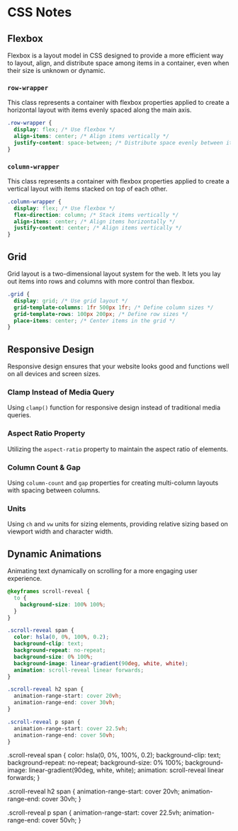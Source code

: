 
# CSS Notes

## Flexbox

Flexbox is a layout model in CSS designed to provide a more efficient way to layout, align, and distribute space among items in a container, even when their size is unknown or dynamic.

### `row-wrapper`

This class represents a container with flexbox properties applied to create a horizontal layout with items evenly spaced along the main axis.

```css
.row-wrapper {
  display: flex; /* Use flexbox */
  align-items: center; /* Align items vertically */
  justify-content: space-between; /* Distribute space evenly between items */
}
```

### `column-wrapper`

This class represents a container with flexbox properties applied to create a vertical layout with items stacked on top of each other.

```css
.column-wrapper {
  display: flex; /* Use flexbox */
  flex-direction: column; /* Stack items vertically */
  align-items: center; /* Align items horizontally */
  justify-content: center; /* Align items vertically */
}
```

## Grid

Grid layout is a two-dimensional layout system for the web. It lets you lay out items into rows and columns with more control than flexbox.

```css
.grid {
  display: grid; /* Use grid layout */
  grid-template-columns: 1fr 500px 1fr; /* Define column sizes */
  grid-template-rows: 100px 200px; /* Define row sizes */
  place-items: center; /* Center items in the grid */
}
```

## Responsive Design

Responsive design ensures that your website looks good and functions well on all devices and screen sizes.

### Clamp Instead of Media Query

Using `clamp()` function for responsive design instead of traditional media queries.

### Aspect Ratio Property

Utilizing the `aspect-ratio` property to maintain the aspect ratio of elements.

### Column Count & Gap

Using `column-count` and `gap` properties for creating multi-column layouts with spacing between columns.

### Units

Using `ch` and `vw` units for sizing elements, providing relative sizing based on viewport width and character width.

## Dynamic Animations

Animating text dynamically on scrolling for a more engaging user experience.

```css
@keyframes scroll-reveal {
  to {
    background-size: 100% 100%;
  }
}

.scroll-reveal span {
  color: hsla(0, 0%, 100%, 0.2);
  background-clip: text;
  background-repeat: no-repeat;
  background-size: 0% 100%;
  background-image: linear-gradient(90deg, white, white);
  animation: scroll-reveal linear forwards;
}

.scroll-reveal h2 span {
  animation-range-start: cover 20vh;
  animation-range-end: cover 30vh;
}

.scroll-reveal p span {
  animation-range-start: cover 22.5vh;
  animation-range-end: cover 50vh;
}
```


.scroll-reveal span {
  color: hsla(0, 0%, 100%, 0.2);
  background-clip: text;
  background-repeat: no-repeat;
  background-size: 0% 100%;
  background-image: linear-gradient(90deg, white, white);
  animation: scroll-reveal linear forwards;
}

.scroll-reveal h2 span {
  animation-range-start: cover 20vh;
  animation-range-end: cover 30vh;
}

.scroll-reveal p span {
  animation-range-start: cover 22.5vh;
  animation-range-end: cover 50vh;
}